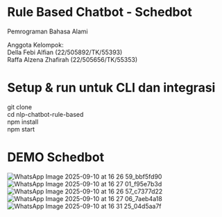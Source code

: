 # Rule Based Chatbot - Schedbot
Pemrograman Bahasa Alami

Anggota Kelompok: <br>
Della Febi Alfian (22/505892/TK/55393) <br>
Raffa Alzena Zhafirah (22/505656/TK/55353) <br>

# Setup & run untuk CLI dan integrasi
git clone <repo> <br>
cd nlp-chatbot-rule-based <br>
npm install <br>
npm start <br>

# DEMO Schedbot
![WhatsApp Image 2025-09-10 at 16 26 59_bbf5fd90](https://github.com/user-attachments/assets/de61fa68-0d30-433c-a766-8b499f90a649) 
![WhatsApp Image 2025-09-10 at 16 27 01_f95e7b3d](https://github.com/user-attachments/assets/433ce350-a4ab-476e-9790-2217d185d786)
![WhatsApp Image 2025-09-10 at 16 26 57_c7377d22](https://github.com/user-attachments/assets/633349a7-b008-46bc-974b-f286ac3e2544)
![WhatsApp Image 2025-09-10 at 16 27 06_7aeb4a18](https://github.com/user-attachments/assets/6afbee8a-6272-4d17-9f35-fac8c1a56234)
![WhatsApp Image 2025-09-10 at 16 31 25_04d5aa7f](https://github.com/user-attachments/assets/0fb27a16-f803-4aec-a4b2-0183f46c581c)




